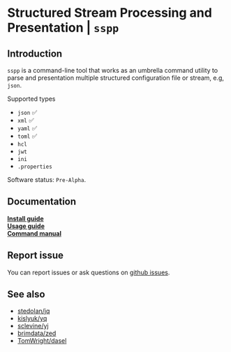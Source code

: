# Structured Stream Processing and Presentation | `sspp`

## Introduction

`sspp` is a command-line tool that works as an umbrella command utility to parse and presentation multiple structured configuration file or stream, e.g, `json`.

Supported types

- `json` :white_check_mark:
- `xml` :white_check_mark:
- `yaml` :white_check_mark:
- `toml` :white_check_mark:
- `hcl`
- `jwt`
- `ini`
- `.properties`

Software status: `Pre-Alpha`.

## Documentation

[**Install guide**](docs/setup.md) <br />
[**Usage guide**](docs/usage.md) <br />
[**Command manual**](docs/cmdref.md)

## Report issue

You can report issues or ask questions on [github issues](https://github.com/0hsn/sspp/issues).

## See also

- [stedolan/jq](https://github.com/stedolan/jq)
- [kislyuk/yq](https://github.com/kislyuk/yq)
- [sclevine/yj](https://github.com/sclevine/yj)
- [brimdata/zed](https://github.com/brimdata/zed)
- [TomWright/dasel](https://github.com/TomWright/dasel)
